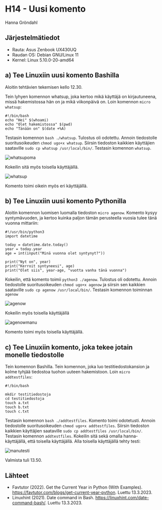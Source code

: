 # H14 - Uusi komento

Hanna Gröndahl

## Järjestelmätiedot

- Rauta: Asus Zenbook UX430UQ
- Raudan OS: Debian GNU/Linux 11
- Kernel: Linux 5.10.0-20-amd64

## a) Tee Linuxiin uusi komento Bashilla

Aloitin tehtävien tekemisen kello 12.30.

Tein lyhyen komennon whatsup, joka kertoo mikä käyttäjä on kirjautuneena, missä hakemistossa hän on ja mikä viikonpäivä on. Loin komennon  `micro whatsup`:

	#!/bin/bash
	echo "Hei" $(whoami)
	echo "Olet hakemistossa" $(pwd)
	echo "Tänään on" $(date +%A)

Testasin komennon `bash ./whatsup`. Tulostus oli odotettu. Annoin tiedostolle suoritusoikeuden `chmod ugo+x whatsup`. Siirsin tiedoston kaikkien käyttäjien saataville `sudo cp whatsup /usr/local/bin/`. Testasin komennon `whatsup`.

![whatsupoma](https://user-images.githubusercontent.com/122886984/224696475-99c422f9-ef9e-42bd-a8f7-a9137ac91c99.png)

Kokeilin sitä myös toisella käyttäjällä.

![whatsup](https://user-images.githubusercontent.com/122886984/224696278-20b7420f-c988-4cab-bf02-b189911009e6.png)

Komento toimi oikein myös eri käyttäjällä.

## b) Tee Linuxiin uusi komento Pythonilla

Aloitin komennon luomisen luomalla tiedoston `micro agenow`. Komento kysyy syntymävuoden, ja kertoo kuinka paljon tämän perusteella vuosia tulee tänä vuonna mittariin:

	#!/usr/bin/python3
	import datetime
	
	today = datetime.date.today()
	year = today.year
	age = int(input("Minä vuonna olet syntynyt?"))
	
	print("Nyt on", year)
	print("Kerroit syntyneesi", age)
	print("Olet siis", year-age, "vuotta vanha tänä vuonna")

Kokeilin, että komento toimii `python3 ./agenow`. Tulostus oli odotettu. Annoin tiedostolle suoritusoikeuden `chmod ugo+x agenow` ja siirsin sen kaikkien saataville `sudo cp agenow /usr/local/bin/`. Testasin komennon toiminnan `agenow`

![agenow](https://user-images.githubusercontent.com/122886984/224696056-497aac89-5439-48f5-b8ee-a4c3b9fb14e6.png)

Kokeilin myös toisella käyttäjällä

![agenowmanu](https://user-images.githubusercontent.com/122886984/224696104-90d0d301-4c44-4854-af01-c8e76606810f.png)

Komento toimi myös toisella käyttäjällä.

## c) Tee Linuxiin komento, joka tekee jotain monelle tiedostolle

Tein komennon Bashilla. Tein komennon, joka luo testitiedostokansion ja kolme tyhjää tiedostoa tuohon uuteen hakemistoon. Loin `micro addtestfiles`:

	#!/bin/bash
	
	mkdir testitiedostoja
	cd testitiedostoja
	touch a.txt
	touch b.txt 
	touch c.txt

Testasin komennon `bash ./addtestfiles`. Komento toimi odotetusti. Annoin tiedostolle suoritusoikeuden `chmod ugo+x addtestfiles`. Siirsin tiedoston kaikkien käyttäjien saataville `sudo cp addtestfiles /usr/local/bin/`. Testasin komennon `addtestfiles`. Kokeilin sitä sekä omalla hanna-käyttäjällä, että toisella käyttäjällä. Alla toisella käyttäjällä tehty testi:

![manutesti](https://user-images.githubusercontent.com/122886984/224696131-c210f076-85be-4550-94fd-16feb91a0baa.png)

Valmista tuli 13.50.

## Lähteet

- Favtutor (2022). Get the Current Year in Python (With Examples). https://favtutor.com/blogs/get-current-year-python. Luettu 13.3.2023.
- Linuxhint (2021). Date command in Bash. https://linuxhint.com/date-command-bash/. Luettu 13.3.2023.
